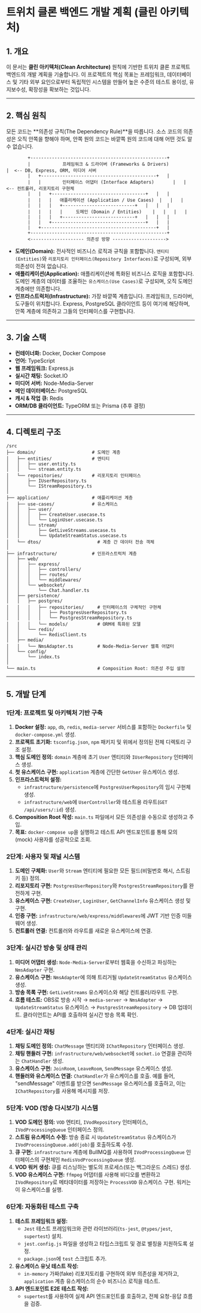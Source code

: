 # 트위치 클론 백엔드 개발 계획 (클린 아키텍처)

## 1. 개요

이 문서는 **클린 아키텍처(Clean Architecture)** 원칙에 기반한 트위치 클론 프로젝트 백엔드의 개발 계획을 기술합니다. 이 프로젝트의 핵심 목표는 프레임워크, 데이터베이스 및 기타 외부 요인으로부터 독립적인 시스템을 만들어 높은 수준의 테스트 용이성, 유지보수성, 확장성을 확보하는 것입니다.

---

## 2. 핵심 원칙

모든 코드는 **의존성 규칙(The Dependency Rule)**을 따릅니다. 소스 코드의 의존성은 오직 안쪽을 향해야 하며, 안쪽 원의 코드는 바깥쪽 원의 코드에 대해 어떤 것도 알 수 없습니다.

```
        +---------------------------------------------------+
        |            프레임워크 & 드라이버 (Frameworks & Drivers)         |  <-- DB, Express, ORM, 미디어 서버
        |   +-------------------------------------------+   |
        |   |        인터페이스 어댑터 (Interface Adapters)       |   |  <-- 컨트롤러, 리포지토리 구현체
        |   |   +-----------------------------------+   |   |
        |   |   |   애플리케이션 (Application / Use Cases)  |   |   |
        |   |   |   +---------------------------+   |   |   |
        |   |   |   |     도메인 (Domain / Entities)    |   |   |   |
        |   |   |   +---------------------------+   |   |   |
        |   |   +-----------------------------------+   |   |
        |   +-------------------------------------------+   |
        +---------------------------------------------------+
        <-------------------- 의존성 방향 -------------------->
```

- **도메인(Domain):** 전사적인 비즈니스 로직과 규칙을 포함합니다. `엔티티(Entities)`와 `리포지토리 인터페이스(Repository Interfaces)`로 구성되며, 외부 의존성이 전혀 없습니다.
- **애플리케이션(Application):** 애플리케이션에 특화된 비즈니스 로직을 포함합니다. 도메인 계층의 데이터를 조율하는 `유스케이스(Use Cases)`로 구성되며, 오직 도메인 계층에만 의존합니다.
- **인프라스트럭처(Infrastructure):** 가장 바깥쪽 계층입니다. 프레임워크, 드라이버, 도구들이 위치합니다. Express, PostgreSQL 클라이언트 등이 여기에 해당하며, 안쪽 계층에 의존하고 그들의 인터페이스를 구현합니다.

---

## 3. 기술 스택

- **컨테이너화:** Docker, Docker Compose
- **언어:** TypeScript
- **웹 프레임워크:** Express.js
- **실시간 채팅:** Socket.IO
- **미디어 서버:** Node-Media-Server
- **메인 데이터베이스:** PostgreSQL
- **캐시 & 작업 큐:** Redis
- **ORM/DB 클라이언트:** TypeORM 또는 Prisma (추후 결정)

---

## 4. 디렉토리 구조

```
/src
├── domain/                     # 도메인 계층
│   ├── entities/               # 엔티티
│   │   ├── user.entity.ts
│   │   └── stream.entity.ts
│   └── repositories/           # 리포지토리 인터페이스
│       ├── IUserRepository.ts
│       └── IStreamRepository.ts
│
├── application/                # 애플리케이션 계층
│   ├── use-cases/              # 유스케이스
│   │   ├── user/
│   │   │   ├── CreateUser.usecase.ts
│   │   │   └── LoginUser.usecase.ts
│   │   └── stream/
│   │       ├── GetLiveStreams.usecase.ts
│   │       └── UpdateStreamStatus.usecase.ts
│   └── dtos/                     # 계층 간 데이터 전송 객체
│
├── infrastructure/             # 인프라스트럭처 계층
│   ├── web/
│   │   ├── express/
│   │   │   ├── controllers/
│   │   │   ├── routes/
│   │   │   └── middlewares/
│   │   └── websocket/
│   │       └── Chat.handler.ts
│   ├── persistence/
│   │   ├── postgres/
│   │   │   ├── repositories/     # 인터페이스의 구체적인 구현체
│   │   │   │   ├── PostgresUserRepository.ts
│   │   │   │   └── PostgresStreamRepository.ts
│   │   │   └── models/           # ORM에 특화된 모델
│   │   └── redis/
│   │       └── RedisClient.ts
│   ├── media/
│   │   └── NmsAdapter.ts         # Node-Media-Server 웹훅 어댑터
│   └── config/
│       └── index.ts
│
└── main.ts                       # Composition Root: 의존성 주입 설정
```

---

## 5. 개발 단계

### 1단계: 프로젝트 및 아키텍처 기반 구축
1.  **Docker 설정:** `app`, `db`, `redis`, `media-server` 서비스를 포함하는 `Dockerfile` 및 `docker-compose.yml` 생성.
2.  **프로젝트 초기화:** `tsconfig.json`, `npm` 패키지 및 위에서 정의된 전체 디렉토리 구조 설정.
3.  **핵심 도메인 정의:** `domain` 계층에 초기 `User` 엔티티와 `IUserRepository` 인터페이스 생성.
4.  **첫 유스케이스 구현:** `application` 계층에 간단한 `GetUser` 유스케이스 생성.
5.  **인프라스트럭처 설정:**
    - `infrastructure/persistence`에 `PostgresUserRepository`의 임시 구현체 생성.
    - `infrastructure/web`에 `UserController`와 테스트용 라우트(`GET /api/users/:id`) 생성.
6.  **Composition Root 작성:** `main.ts` 파일에서 모든 의존성을 수동으로 생성하고 주입.
7.  **목표:** `docker-compose up`을 실행하고 테스트 API 엔드포인트를 통해 모의(mock) 사용자를 성공적으로 조회.

### 2단계: 사용자 및 채널 시스템
1.  **도메인 구체화:** `User`와 `Stream` 엔티티에 필요한 모든 필드(비밀번호 해시, 스트림 키 등) 정의.
2.  **리포지토리 구현:** `PostgresUserRepository`와 `PostgresStreamRepository`를 완전하게 구현.
3.  **유스케이스 구현:** `CreateUser`, `LoginUser`, `GetChannelInfo` 유스케이스 생성 및 구현.
4.  **인증 구현:** `infrastructure/web/express/middlewares`에 JWT 기반 인증 미들웨어 생성.
5.  **컨트롤러 연결:** 컨트롤러와 라우트를 새로운 유스케이스에 연결.

### 3단계: 실시간 방송 및 상태 관리
1.  **미디어 어댑터 생성:** `Node-Media-Server`로부터 웹훅을 수신하고 파싱하는 `NmsAdapter` 구현.
2.  **유스케이스 구현:** `NmsAdapter`에 의해 트리거될 `UpdateStreamStatus` 유스케이스 생성.
3.  **방송 목록 구현:** `GetLiveStreams` 유스케이스와 해당 컨트롤러/라우트 구현.
4.  **흐름 테스트:** OBS로 방송 시작 → `media-server` → `NmsAdapter` → `UpdateStreamStatus` 유스케이스 → `PostgresStreamRepository` → DB 업데이트. 클라이언트는 API를 호출하여 실시간 방송 목록 확인.

### 4단계: 실시간 채팅
1.  **채팅 도메인 정의:** `ChatMessage` 엔티티와 `IChatRepository` 인터페이스 생성.
2.  **채팅 핸들러 구현:** `infrastructure/web/websocket`에 `socket.io` 연결을 관리하는 `ChatHandler` 생성.
3.  **유스케이스 구현:** `JoinRoom`, `LeaveRoom`, `SendMessage` 유스케이스 생성.
4.  **핸들러와 유스케이스 연결:** `ChatHandler`가 유스케이스를 호출. 예를 들어, "sendMessage" 이벤트를 받으면 `SendMessage` 유스케이스를 호출하고, 이는 `IChatRepository`를 사용해 메시지를 저장.

### 5단계: VOD (방송 다시보기) 시스템
1.  **VOD 도메인 정의:** `VOD` 엔티티, `IVodRepository` 인터페이스, `IVodProcessingQueue` 인터페이스 정의.
2.  **스트림 유스케이스 수정:** 방송 종료 시 `UpdateStreamStatus` 유스케이스가 `IVodProcessingQueue.add(job)`를 호출하도록 수정.
3.  **큐 구현:** `infrastructure` 계층에 BullMQ를 사용하여 `IVodProcessingQueue` 인터페이스의 구현체인 `RedisVodProcessingQueue` 생성.
4.  **VOD 워커 생성:** 큐를 리스닝하는 별도의 프로세스(또는 백그라운드 스레드) 생성.
5.  **VOD 유스케이스 구현:** `ffmpeg` 어댑터를 사용해 비디오를 변환하고 `IVodRepository`로 메타데이터를 저장하는 `ProcessVOD` 유스케이스 구현. 워커는 이 유스케이스를 실행.

### 6단계: 자동화된 테스트 구축
1.  **테스트 프레임워크 설정:**
    - `Jest` 테스트 프레임워크와 관련 라이브러리(`ts-jest`, `@types/jest`, `supertest`) 설치.
    - `jest.config.js` 파일을 생성하고 타입스크립트 및 경로 별칭을 지원하도록 설정.
    - `package.json`에 `test` 스크립트 추가.
2.  **유스케이스 유닛 테스트 작성:**
    - `in-memory` 가짜(fake) 리포지토리를 구현하여 외부 의존성을 제거하고, `application` 계층 유스케이스의 순수 비즈니스 로직을 테스트.
3.  **API 엔드포인트 E2E 테스트 작성:**
    - `supertest`를 사용하여 실제 API 엔드포인트를 호출하고, 전체 요청-응답 흐름을 검증.
